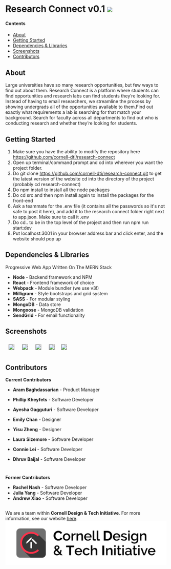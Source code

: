 # Research Connect v0.1 <img src="./src/images/LogoWithText.png" />
#### Contents
  - [About](#about)
  - [Getting Started](#getting-started)
  - [Dependencies & Libraries](#dependencies--libraries)
  - [Screenshots](#screenshots)
  - [Contributors](#contributors)

## About
Large universities have so many research opportunities, but few ways to find out about them. Research Connect is a platform where students can find opportunities and research labs can find students they’re looking for. Instead of having to email researchers, we streamline the process by showing undergrads all of the opportunities available to them.Find out exactly what requirements a lab is searching for that match your background. Search for faculty across all departments to find out who is conducting research and whether they’re looking for students.

## Getting Started
1. Make sure you have the ability to modify the repository here https://github.com/cornell-dti/research-connect
2. Open up terminal/command prompt and cd into wherever you want the project folder.
3. Do git clone https://github.com/cornell-dti/research-connect.git to get the latest version of the website
cd into the directory of the project  (probably cd research-connect)
4. Do npm install to install all the node packages
5. Do cd src and then npm install again to install the packages for the front-end
6. Ask a teammate for the .env file (it contains all the passwords so it's not safe to post it here), and add it to the research connect folder right next to app.json. Make sure to call it .env
7. Do cd.. to be in the top level of the project and then run npm run start:dev
8. Put localhost:3001 in your browser address bar and click enter, and the website should pop up

## Dependencies & Libraries
Progressive Web App Written On The MERN Stack
 * **Node** - Backend framework and NPM
 * **React** - Frontend framework of choice
 * **Webpack** - Module bundler (we use v3!)
 * **Milligram** - Style bootstraps and grid system
 * **SASS** - For modular styling
 * **MongoDB** - Data store
 * **Mongoose** - MongoDB validation
 * **SendGrid** - For email functionality

## Screenshots
<img src="https://raw.githubusercontent.com/cornell-dti/research-connect/master/Student%20faculty%20view.png" width="250px" style="margin: 10px; border: 1px rgba(0,0,0,0.4) solid;"> <img src="https://raw.githubusercontent.com/cornell-dti/research-connect/master/Student%20opportunity%20apply.png" width="250px" style="margin: 10px; border: 1px rgba(0,0,0,0.4) solid;"> <img src="https://raw.githubusercontent.com/cornell-dti/research-connect/master/Student%20opportunity%20view.png" width="250px" style="margin: 10px; border: 1px rgba(0,0,0,0.4) solid;"> <img src="https://raw.githubusercontent.com/cornell-dti/research-connect/master/Student%20single%20opportunity%20view.png" width="250px" style="margin: 10px; border: 1px rgba(0,0,0,0.4) solid;"><img src="https://raw.githubusercontent.com/cornell-dti/research-connect/master/Landing%20page.png" width="250px" style="margin: 10px; border: 1px rgba(0,0,0,0.4) solid;">

## Contributors
**Current Contributors**
 * **Aram Baghdassarian** - Product Manager

 * **Phillip Kheyfets** - Software Developer
 * **Ayesha Gagguturi** - Software Developer
 * **Emily Chan** - Designer
 * **Yisu Zheng** - Designer
 * **Laura Sizemore**  - Software Developer
 * **Connie Lei**  - Software Developer
 * **Dhruv Baijal**  - Software Developer
#
**Former Contributors**
 * **Rachel Nash** - Software Developer
 * **Julia Yang** - Software Developer
 * **Andrew Xiao** - Software Developer
##



We are a team within **Cornell Design & Tech Initiative**. For more information, see our website [here](https://cornelldti.org/).
<img src="https://raw.githubusercontent.com/cornell-dti/design/master/Branding/Wordmark/Dark%20Text/Transparent/Wordmark-Dark%20Text-Transparent%403x.png">
